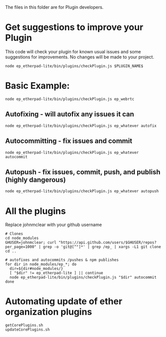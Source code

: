 The files in this folder are for Plugin developers.

# Get suggestions to improve your Plugin

This code will check your plugin for known usual issues and some suggestions for
improvements. No changes will be made to your project.

```
node ep_etherpad-lite/bin/plugins/checkPlugin.js $PLUGIN_NAME$
```

# Basic Example:

```
node ep_etherpad-lite/bin/plugins/checkPlugin.js ep_webrtc
```

## Autofixing - will autofix any issues it can

```
node ep_etherpad-lite/bin/plugins/checkPlugin.js ep_whatever autofix
```

## Autocommitting - fix issues and commit

```
node ep_etherpad-lite/bin/plugins/checkPlugin.js ep_whatever autocommit
```

## Autopush - fix issues, commit, push, and publish (highly dangerous)

```
node ep_etherpad-lite/bin/plugins/checkPlugin.js ep_whatever autopush
```

# All the plugins

Replace johnmclear with your github username

```
# Clones
cd node_modules
GHUSER=johnmclear; curl "https://api.github.com/users/$GHUSER/repos?per_page=1000" | grep -o 'git@[^"]*' | grep /ep_ | xargs -L1 git clone
cd ..

# autofixes and autocommits /pushes & npm publishes
for dir in node_modules/ep_*; do
  dir=${dir#node_modules/}
  [ "$dir" != ep_etherpad-lite ] || continue
  node ep_etherpad-lite/bin/plugins/checkPlugin.js "$dir" autocommit
done
```

# Automating update of ether organization plugins

```
getCorePlugins.sh
updateCorePlugins.sh
```
